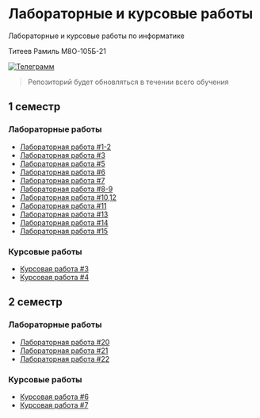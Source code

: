 # Лабораторные и курсовые работы

Лабораторные и курсовые работы по информатике

Титеев Рамиль М8О-105Б-21


[![Телеграмм](https://img.shields.io/badge/My-Telegram-informational)](https://t.me/feelconstantfear)

> Репозиторий будет обновляться в течении всего обучения

## 1 семестр 
### Лабораторные работы
- [Лабораторная работа #1-2](1_semester/lab_1-2/ЛР_1-2_Титеев.pdf)
- [Лабораторная работа #3](1_semester/lab_3/ЛР_3_Титеев.pdf)
- [Лабораторная работа #5](1_semester/lab_5/ЛР_5_Титеев.pdf)
- [Лабораторная работа #6](1_semester/lab_6/ЛР_6_Титеев.pdf)
- [Лабораторная работа #7](1_semester/lab_7/ЛР_7_Титеев.pdf)
- [Лабораторная работа #8-9](1_semester/lab_8-9/ЛР_8-9_Титеев.pdf)
- [Лабораторная работа #10,12](1_semester/labs_10,12/ЛР_10_12_Титеев.pdf)
- [Лабораторная работа #11](1_semester/lab_11/ЛР_11_Титеев.pdf)
- [Лабораторная работа #13](1_semester/lab_13/ЛР_13_Титеев.pdf)
- [Лабораторная работа #14](1_semester/lab_14/ЛР_14_Титеев.pdf)
- [Лабораторная работа #15](1_semester/lab_15/ЛР_15_Титеев.pdf)

### Курсовые работы
- [Курсовая работа #3](1_semester/curs_3/КР_3_Титеев.pdf)
- [Курсовая работа #4](1_semester/curs_4/Титеев_KP4.pdf)

## 2 семестр
### Лабораторные работы
- [Лабораторная работа #20](2_semester/lab_20/ЛР_20_Титеев.pdf)
- [Лабораторная работа #21](2_semester/lab_21/ЛР_21_Титеев.pdf)
- [Лабораторная работа #22](2_semester/lab_22/ЛР_22_Титеев.pdf)

### Курсовые работы
- [Курсовая работа #6](2_semester/curs_6/КР_6_Титеев.pdf)
- [Курсовая работа #7](2_semester/curs_7/КР_7_Титеев.pdf)